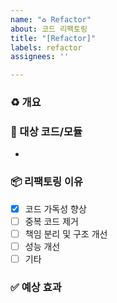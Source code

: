 ```yaml
---
name: "♻️ Refactor"
about: 코드 리팩토링
title: "[Refactor]"
labels: refactor
assignees: ''

---
```


### ♻️ 개요

### 🔧 대상 코드/모듈
- 

### 📦 리팩토링 이유
- [x] 코드 가독성 향상
- [ ] 중복 코드 제거
- [ ] 책임 분리 및 구조 개선
- [ ] 성능 개선
- [ ] 기타

### ✅ 예상 효과

